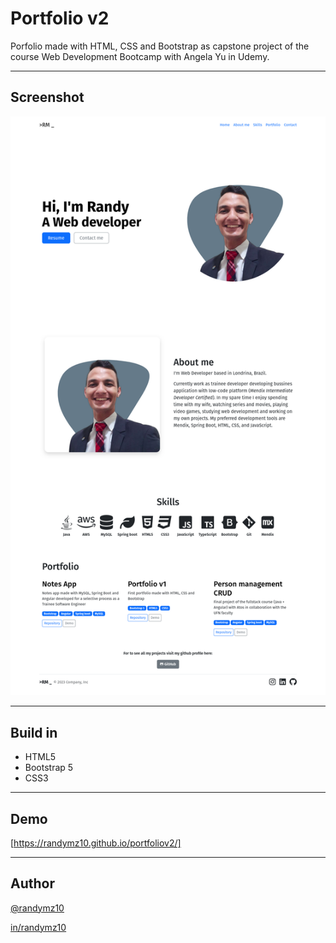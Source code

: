 # Portfolio v2

Porfolio made with HTML, CSS and Bootstrap as capstone project of the course Web Development Bootcamp with Angela Yu in Udemy.

---

## Screenshot

![Portafolio Image](./src/assets/img/portafoliov2.png)

---

## Build in

- HTML5
- Bootstrap 5
- CSS3

---

## Demo

[https://randymz10.github.io/portfoliov2/]

---

## Author

[@randymz10](https://github.com/randymz10)

[in/randymz10](https://linkedin.com/in/randymz10)
